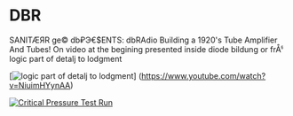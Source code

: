 # DBR
SANITÆЯR ge© db₽Э€$ENTS: dbRAdio Building a 1920's Tube Amplifier And Tubes! On video at the begining presented inside diode bildung or frÅჼ logic part of detalj to lodgment 

[![logic part of detalj to lodgment](https://github.com/barionleg/DBR/assets/102619282/8a877e65-1458-479e-9d26-a85d72d04829)]
(https://www.youtube.com/watch?v=NiuimHYynAA)


[![Critical Pressure Test Run](https://raw.githubusercontent.com/barionleg/bAReactorForge/master/doc/images/%C3%96Max.png)](http://www.youtube.com/watch?v=aeWJyh0dWyg)

